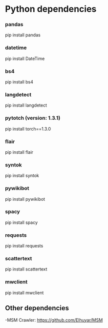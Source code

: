 # Python dependencies
### pandas 
pip install pandas
### datetime 
pip install DateTime
### bs4 
pip install bs4
### langdetect 
pip install langdetect
### pytotch (version: 1.3.1)
pip install torch==1.3.0
### flair 
pip install flair
### syntok
pip install syntok
### pywikibot
pip install pywikibot
### spacy
pip install spacy
### requests 
pip install requests
### scattertext
pip install scattertext
### mwclient
pip install mwclient

## Other dependencies
-MSM Crawler: https://github.com/Elhuyar/MSM 


